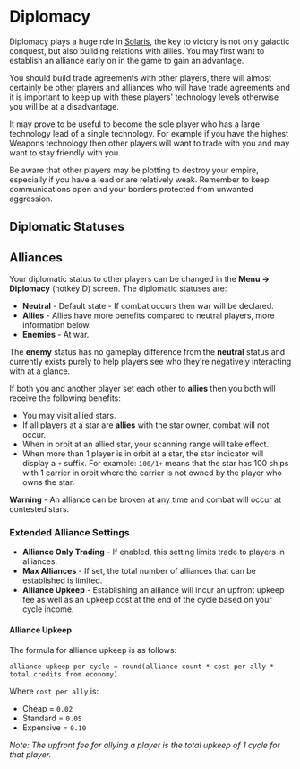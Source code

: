 # Diplomacy

Diplomacy plays a huge role in [Solaris](https://solaris.games), the key to victory is not only galactic conquest, but also building relations with allies. You may first want to establish an alliance early on in the game to gain an advantage.

You should build trade agreements with other players, there will almost certainly be other players and alliances who will have trade agreements and it is important to keep up with these players' technology levels otherwise you will be at a disadvantage.

It may prove to be useful to become the sole player who has a large technology lead of a single technology. For example if you have the highest Weapons technology then other players will want to trade with you and may want to stay friendly with you.

Be aware that other players may be plotting to destroy your empire, especially if you have a lead or are relatively weak. Remember to keep communications open and your borders protected from unwanted aggression.

## Diplomatic Statuses


## Alliances

Your diplomatic status to other players can be changed in the **Menu -> Diplomacy** (hotkey D) screen. The diplomatic statuses are:

- **Neutral** - Default state - If combat occurs then war will be declared.
- **Allies** - Allies have more benefits compared to neutral players, more information below.
- **Enemies** - At war.

The **enemy** status has no gameplay difference from the **neutral** status and currently exists purely to help players see who they're negatively interacting with at a glance.

If both you and another player set each other to **allies** then you both will receive the following benefits:

- You may visit allied stars.
- If all players at a star are **allies** with the star owner, combat will not occur.
- When in orbit at an allied star, your scanning range will take effect.
- When more than 1 player is in orbit at a star, the star indicator will display a `+` suffix. For example: `100/1+` means that the star has 100 ships with 1 carrier in orbit where the carrier is not owned by the player who owns the star.

**Warning** - An alliance can be broken at any time and combat will occur at contested stars.

### Extended Alliance Settings

- **Alliance Only Trading** - If enabled, this setting limits trade to players in alliances.
- **Max Alliances** - If set, the total number of alliances that can be established is limited.
- **Alliance Upkeep** - Establishing an alliance will incur an upfront upkeep fee as well as an upkeep cost at the end of the cycle based on your cycle income.

#### Alliance Upkeep

The formula for alliance upkeep is as follows:

```
alliance upkeep per cycle = round(alliance count * cost per ally * total credits from economy)
```

Where `cost per ally` is:

- Cheap = `0.02`
- Standard = `0.05`
- Expensive = `0.10`

*Note: The upfront fee for allying a player is the total upkeep of 1 cycle for that player.*
